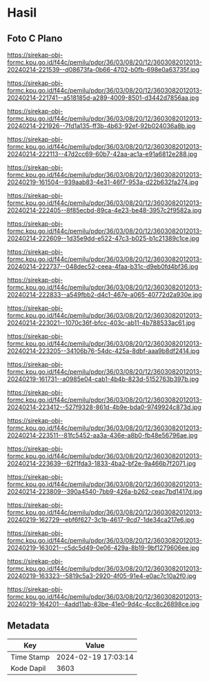 # Hasil

## Foto C Plano

https://sirekap-obj-formc.kpu.go.id/f44c/pemilu/pdpr/36/03/08/20/12/3603082012013-20240214-221539--d08673fa-0b66-4702-b0fb-698e0a63735f.jpg

https://sirekap-obj-formc.kpu.go.id/f44c/pemilu/pdpr/36/03/08/20/12/3603082012013-20240214-221741--a518185d-a289-4009-8501-d3442d7856aa.jpg

https://sirekap-obj-formc.kpu.go.id/f44c/pemilu/pdpr/36/03/08/20/12/3603082012013-20240214-221926--7fd1a135-ff3b-4b63-92ef-92b024036a8b.jpg

https://sirekap-obj-formc.kpu.go.id/f44c/pemilu/pdpr/36/03/08/20/12/3603082012013-20240214-222113--47d2cc69-60b7-42aa-ac1a-e91a6812e288.jpg

https://sirekap-obj-formc.kpu.go.id/f44c/pemilu/pdpr/36/03/08/20/12/3603082012013-20240219-161504--939aab83-4e31-46f7-953a-d22b632fa274.jpg

https://sirekap-obj-formc.kpu.go.id/f44c/pemilu/pdpr/36/03/08/20/12/3603082012013-20240214-222405--8f85ecbd-89ca-4e23-be48-3957c2f9582a.jpg

https://sirekap-obj-formc.kpu.go.id/f44c/pemilu/pdpr/36/03/08/20/12/3603082012013-20240214-222609--1d35e9dd-e522-47c3-b025-b1c21389c1ce.jpg

https://sirekap-obj-formc.kpu.go.id/f44c/pemilu/pdpr/36/03/08/20/12/3603082012013-20240214-222737--048dec52-ceea-4faa-b31c-d9eb0fd4bf36.jpg

https://sirekap-obj-formc.kpu.go.id/f44c/pemilu/pdpr/36/03/08/20/12/3603082012013-20240214-222833--a549fbb2-d4c1-467e-a065-40772d2a930e.jpg

https://sirekap-obj-formc.kpu.go.id/f44c/pemilu/pdpr/36/03/08/20/12/3603082012013-20240214-223021--1070c36f-bfcc-403c-ab11-4b788533ac61.jpg

https://sirekap-obj-formc.kpu.go.id/f44c/pemilu/pdpr/36/03/08/20/12/3603082012013-20240214-223205--34106b76-54dc-425a-8dbf-aaa9b8df2414.jpg

https://sirekap-obj-formc.kpu.go.id/f44c/pemilu/pdpr/36/03/08/20/12/3603082012013-20240219-161731--a0985e04-cab1-4b4b-823d-5152763b397b.jpg

https://sirekap-obj-formc.kpu.go.id/f44c/pemilu/pdpr/36/03/08/20/12/3603082012013-20240214-223412--527f9328-861d-4b9e-bda0-9749924c873d.jpg

https://sirekap-obj-formc.kpu.go.id/f44c/pemilu/pdpr/36/03/08/20/12/3603082012013-20240214-223511--81fc5452-aa3a-436e-a8b0-fb48e56796ae.jpg

https://sirekap-obj-formc.kpu.go.id/f44c/pemilu/pdpr/36/03/08/20/12/3603082012013-20240214-223639--62f1fda3-1833-4ba2-bf2e-9a466b7f2071.jpg

https://sirekap-obj-formc.kpu.go.id/f44c/pemilu/pdpr/36/03/08/20/12/3603082012013-20240214-223809--390a4540-7bb9-426a-b262-ceac7bd1417d.jpg

https://sirekap-obj-formc.kpu.go.id/f44c/pemilu/pdpr/36/03/08/20/12/3603082012013-20240219-162729--ebf6f627-3c1b-4617-9cd7-1de34ca217e6.jpg

https://sirekap-obj-formc.kpu.go.id/f44c/pemilu/pdpr/36/03/08/20/12/3603082012013-20240219-163021--c5dc5d49-0e06-429a-8b19-9bf1279606ee.jpg

https://sirekap-obj-formc.kpu.go.id/f44c/pemilu/pdpr/36/03/08/20/12/3603082012013-20240219-163323--5819c5a3-2920-4f05-91e4-e0ac7c10a2f0.jpg

https://sirekap-obj-formc.kpu.go.id/f44c/pemilu/pdpr/36/03/08/20/12/3603082012013-20240219-164201--4add11ab-83be-41e0-9d4c-4cc8c26898ce.jpg


## Metadata

| Key        | Value               |
| ---------- | ------------------- |
| Time Stamp | 2024-02-19 17:03:14 |
| Kode Dapil | 3603                |



